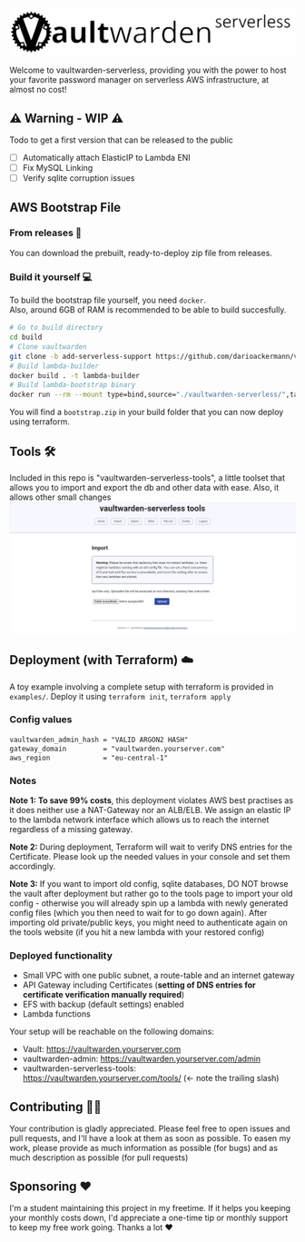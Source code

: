 ![](docs/logo.png)

Welcome to vaultwarden-serverless, providing you with the power to host your favorite password manager on serverless AWS infrastructure, at almost no cost!

## ⚠️ Warning - WIP ⚠️
Todo to get a first version that can be released to the public
- [ ] Automatically attach ElasticIP to Lambda ENI
- [ ] Fix MySQL Linking
- [ ] Verify sqlite corruption issues

## AWS Bootstrap File

### From releases 📁
You can download the prebuilt, ready-to-deploy zip file from releases.

### Build it yourself 💻
 
To build the bootstrap file yourself, you need `docker`.   
Also, around 6GB of RAM is recommended to be able to build succesfully.

```sh
# Go to build directory
cd build
# Clone vaultwarden
git clone -b add-serverless-support https://github.com/darioackermann/vaultwarden-serverless.git
# Build lambda-builder
docker build . -t lambda-builder
# Build lambda-bootstrap binary
docker run --rm --mount type=bind,source="./vaultwarden-serverless/",target=/build lambda-builder
```

You will find a `bootstrap.zip` in your build folder that you can now deploy using terraform.

## Tools 🛠️
Included in this repo is "vaultwarden-serverless-tools", a little toolset that allows you to import and export the db and other data with ease. Also, it allows other small changes
![docs/serverless-tools.png](docs/serverless-tools.png)

## Deployment (with Terraform) ☁️

A toy example involving a complete setup with terraform is provided in `examples/`.
Deploy it using `terraform init`, `terraform apply`

### Config values

```
vaultwarden_admin_hash = "VALID ARGON2 HASH"
gateway_domain         = "vaultwarden.yourserver.com"
aws_region             = "eu-central-1"
```

### Notes

**Note 1:** **To save 99% costs**, this deployment violates AWS best practises as it does neither use a NAT-Gateway nor an ALB/ELB. We assign an elastic IP to the lambda
network interface which allows us to reach the internet regardless of a missing gateway.

**Note 2:** During deployment, Terraform will wait to verify DNS entries for the Certificate.
Please look up the needed values in your console and set them accordingly.

**Note 3:** If you want to import old config, sqlite databases, DO NOT browse the vault after deployment but rather go to the tools page to import your old config - otherwise you will already spin up a lambda with newly generated config files (which you then need to wait for to go down again). After importing old private/public keys, you might need to authenticate again on the tools website (if you hit a new lambda with your restored config)

### Deployed functionality

* Small VPC with one public subnet, a route-table and an internet gateway
* API Gateway including Certificates (**setting of DNS entries for certificate verification manually required**)
* EFS with backup (default settings) enabled
* Lambda functions



Your setup will be reachable on the following domains:
* Vault: https://vaultwarden.yourserver.com
* vaultwarden-admin: https://vaultwarden.yourserver.com/admin 
* vaultwarden-serverless-tools: https://vaultwarden.yourserver.com/tools/ (<- note the trailing slash)

## Contributing 🐱‍👤

Your contribution is gladly appreciated. Please feel free to open issues and pull requests, and I'll have a look at them as soon as possible. To easen my work, please provide as much information as possible (for bugs) and as much description as possible (for pull requests)

##  Sponsoring ❤️

I'm a student maintaining this project in my freetime. If it helps you keeping your monthly costs down, I'd appreciate a one-time tip or monthly support to keep my free work going. Thanks a lot ❤️